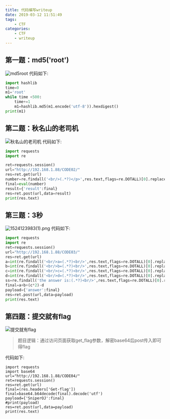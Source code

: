 ```yaml
---
title: 代码编写writeup
date: 2019-03-12 11:51:49
tags:
    - CTF
categories:
    - CTF
    - writeup
---
```

## 第一题：md5('root')
![md5root](https://upload-images.jianshu.io/upload_images/4838174-a9d10ce2aa69377b.png?imageMogr2/auto-orient/strip%7CimageView2/2/w/1240)
代码如下:
```python
import hashlib
time=0
m1='root'
while time <500:
    time+=1
    m1=hashlib.md5(m1.encode('utf-8')).hexdigest()
print(m1)

```
<!--more-->
## 第二题：秋名山的老司机
![秋名山的老司机](https://upload-images.jianshu.io/upload_images/4838174-deaed8cc0137e50a.png?imageMogr2/auto-orient/strip%7CimageView2/2/w/1240)
代码如下:
```python
import requests
import re

ret=requests.session()
url="http://192.168.1.88/CODE02/"
res=ret.get(url)
number=re.findall('<br/>(.*?)</p>',res.text,flags=re.DOTALL)[0].replace('\n','')
final=eval(number)
result={'result':final}
res=ret.post(url,data=result)
print(res.text)
```
## 第三题：3秒
![1524123983(1).png](https://upload-images.jianshu.io/upload_images/4838174-ddcbd0ea8c5e2e6a.png?imageMogr2/auto-orient/strip%7CimageView2/2/w/1240)
代码如下:
```python
import requests
import re
ret=requests.session()
url="http://192.168.1.88/CODE03/"
res=ret.get(url)
a=int(re.findall('<br/>a=(.*?)<br/>',res.text,flags=re.DOTALL)[0].replace('\n',''))
b=int(re.findall('<br/>b=(.*?)<br/>',res.text,flags=re.DOTALL)[0].replace('\n',''))
c=int(re.findall('<br/>c=(.*?)<br/>',res.text,flags=re.DOTALL)[0].replace('\n',''))
d=int(re.findall('<br/>d=(.*?)<br/>',res.text,flags=re.DOTALL)[0].replace('\n',''))
ss=re.findall('the answer is:(.*?)<br/>',res.text,flags=re.DOTALL)[0].replace('\n','')
final=a+b+(c*2)-d
payload={'answer':final}
res=ret.post(url,data=payload)
print(res.text)
```
## 第四题：提交就有flag
![提交就有flag](https://upload-images.jianshu.io/upload_images/4838174-d9d1be4737550b09.png?imageMogr2/auto-orient/strip%7CimageView2/2/w/1240)
>题目逻辑：通过访问页面获取get_flag参数，解密base64后post传入即可得flag

代码如下:
```
import requests
import base64
url="http://192.168.1.88/CODE04/"
ret=requests.session()
res=ret.get(url)
final=(res.headers['Get-flag'])
final=base64.b64decode(final).decode('utf')
payload={'SniperOJ':final}
#print(payload)
res=ret.post(url,data=payload)
print(res.text)
```





